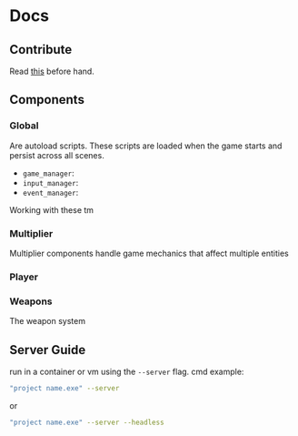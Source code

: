 # Docs

## Contribute

Read [this](/docs/contribute.md) before hand.

## Components

### Global

Are autoload scripts. These scripts are loaded when the game starts and persist across all scenes.

- `game_manager`:
- `input_manager`:
- `event_manager`:

Working with these tm

### Multiplier

Multiplier components handle game mechanics that affect multiple entities

### Player

### Weapons

The weapon system

## Server Guide

run in a container or vm using the `--server` flag. cmd example:

```bash
"project name.exe" --server
```

or

```bash
"project name.exe" --server --headless
```

